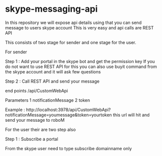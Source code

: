 # skype-messaging-api

In this repository we will expose api details using that you can send message to users skype account This is very easy and api calls are REST API

This consists of two stage for sender and one stage for the user.

For sender

Step 1 : Add your portal in the skype bot and get the permission key 
If you do not want to use REST API for this you can also use buyit command from the skype account and it will ask few questions 

Step 2 : Call REST API and send your message

end points 
/api/CustomWebApi

Parameters 
1 notificationMessage 
2 token

Example : http://localhost:3978/api/CustomWebApi?notificationMessage=youmessage&token=yourtoken this url will hit and send your message to roboM


For the user their are two step also

Step 1 : Subscribe a portal

From the skype user need to type subscribe domainname only 








